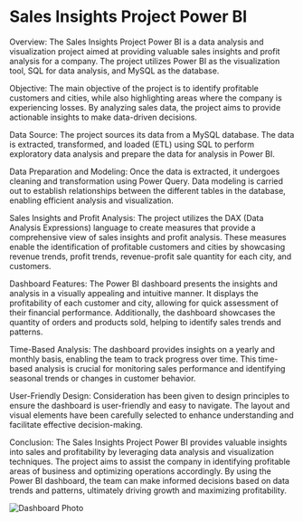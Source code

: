 # Sales Insights Project Power BI

Overview:
The Sales Insights Project Power BI is a data analysis and visualization project aimed at providing valuable sales insights and profit analysis for a company. The project utilizes Power BI as the visualization tool, SQL for data analysis, and MySQL as the database.

Objective:
The main objective of the project is to identify profitable customers and cities, while also highlighting areas where the company is experiencing losses. By analyzing sales data, the project aims to provide actionable insights to make data-driven decisions.

Data Source:
The project sources its data from a MySQL database. The data is extracted, transformed, and loaded (ETL) using SQL to perform exploratory data analysis and prepare the data for analysis in Power BI.

Data Preparation and Modeling:
Once the data is extracted, it undergoes cleaning and transformation using Power Query. Data modeling is carried out to establish relationships between the different tables in the database, enabling efficient analysis and visualization.

Sales Insights and Profit Analysis:
The project utilizes the DAX (Data Analysis Expressions) language to create measures that provide a comprehensive view of sales insights and profit analysis. These measures enable the identification of profitable customers and cities by showcasing revenue trends, profit trends, revenue-profit sale quantity for each city, and customers.

Dashboard Features:
The Power BI dashboard presents the insights and analysis in a visually appealing and intuitive manner. It displays the profitability of each customer and city, allowing for quick assessment of their financial performance. Additionally, the dashboard showcases the quantity of orders and products sold, helping to identify sales trends and patterns.

Time-Based Analysis:
The dashboard provides insights on a yearly and monthly basis, enabling the team to track progress over time. This time-based analysis is crucial for monitoring sales performance and identifying seasonal trends or changes in customer behavior.

User-Friendly Design:
Consideration has been given to design principles to ensure the dashboard is user-friendly and easy to navigate. The layout and visual elements have been carefully selected to enhance understanding and facilitate effective decision-making.

Conclusion:
The Sales Insights Project Power BI provides valuable insights into sales and profitability by leveraging data analysis and visualization techniques. The project aims to assist the company in identifying profitable areas of business and optimizing operations accordingly. By using the Power BI dashboard, the team can make informed decisions based on data trends and patterns, ultimately driving growth and maximizing profitability.


![Dashboard Photo](https://user-images.githubusercontent.com/110670526/224569423-bc846702-1c98-4bc3-91ca-04d216000564.png)
